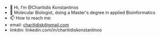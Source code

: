 - 👋 Hi, I’m @Charitidis Konstantinos
- 🌱 Molecular Biologist, doing a Master's degree in applied Bioinformatics
- 📫 How to reach me:
- email: charitidisk@gmail.com
- linkdin: linkedin.com/in/charitidiskonstantinos
